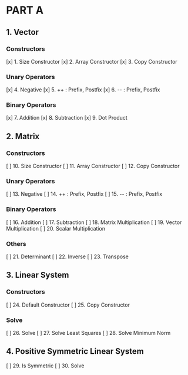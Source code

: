 # PART A

## 1. Vector

### Constructors
[x] 1. Size Constructor
[x] 2. Array Constructor
[x] 3. Copy Constructor

### Unary Operators
[x] 4. Negative
[x] 5. ++ : Prefix, Postfix
[x] 6. -- : Prefix, Postfix

### Binary Operators
[x] 7. Addition
[x] 8. Subtraction
[x] 9. Dot Product

## 2. Matrix

### Constructors
[ ] 10. Size Constructor
[ ] 11. Array Constructor
[ ] 12. Copy Constructor

### Unary Operators
[ ] 13. Negative
[ ] 14. ++ : Prefix, Postfix
[ ] 15. -- : Prefix, Postfix

### Binary Operators
[ ] 16. Addition
[ ] 17. Subtraction
[ ] 18. Matrix Multiplication
[ ] 19. Vector Multiplication
[ ] 20. Scalar Multiplication

### Others
[ ] 21. Determinant
[ ] 22. Inverse
[ ] 23. Transpose

## 3. Linear System

### Constructors
[ ] 24. Default Constructor
[ ] 25. Copy Constructor

### Solve
[ ] 26. Solve
[ ] 27. Solve Least Squares
[ ] 28. Solve Minimum Norm

## 4. Positive Symmetric Linear System

[ ] 29. Is Symmetric
[ ] 30. Solve